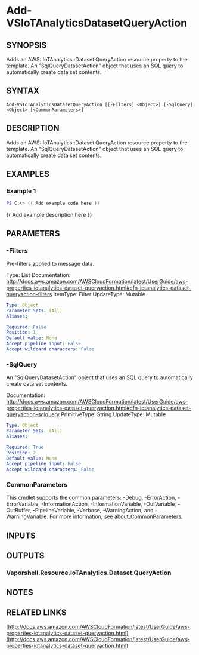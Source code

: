 # Add-VSIoTAnalyticsDatasetQueryAction

## SYNOPSIS
Adds an AWS::IoTAnalytics::Dataset.QueryAction resource property to the template.
An "SqlQueryDatasetAction" object that uses an SQL query to automatically create data set contents.

## SYNTAX

```
Add-VSIoTAnalyticsDatasetQueryAction [[-Filters] <Object>] [-SqlQuery] <Object> [<CommonParameters>]
```

## DESCRIPTION
Adds an AWS::IoTAnalytics::Dataset.QueryAction resource property to the template.
An "SqlQueryDatasetAction" object that uses an SQL query to automatically create data set contents.

## EXAMPLES

### Example 1
```powershell
PS C:\> {{ Add example code here }}
```

{{ Add example description here }}

## PARAMETERS

### -Filters
Pre-filters applied to message data.

Type: List
Documentation: http://docs.aws.amazon.com/AWSCloudFormation/latest/UserGuide/aws-properties-iotanalytics-dataset-queryaction.html#cfn-iotanalytics-dataset-queryaction-filters
ItemType: Filter
UpdateType: Mutable

```yaml
Type: Object
Parameter Sets: (All)
Aliases:

Required: False
Position: 1
Default value: None
Accept pipeline input: False
Accept wildcard characters: False
```

### -SqlQuery
An "SqlQueryDatasetAction" object that uses an SQL query to automatically create data set contents.

Documentation: http://docs.aws.amazon.com/AWSCloudFormation/latest/UserGuide/aws-properties-iotanalytics-dataset-queryaction.html#cfn-iotanalytics-dataset-queryaction-sqlquery
PrimitiveType: String
UpdateType: Mutable

```yaml
Type: Object
Parameter Sets: (All)
Aliases:

Required: True
Position: 2
Default value: None
Accept pipeline input: False
Accept wildcard characters: False
```

### CommonParameters
This cmdlet supports the common parameters: -Debug, -ErrorAction, -ErrorVariable, -InformationAction, -InformationVariable, -OutVariable, -OutBuffer, -PipelineVariable, -Verbose, -WarningAction, and -WarningVariable. For more information, see [about_CommonParameters](http://go.microsoft.com/fwlink/?LinkID=113216).

## INPUTS

## OUTPUTS

### Vaporshell.Resource.IoTAnalytics.Dataset.QueryAction
## NOTES

## RELATED LINKS

[http://docs.aws.amazon.com/AWSCloudFormation/latest/UserGuide/aws-properties-iotanalytics-dataset-queryaction.html](http://docs.aws.amazon.com/AWSCloudFormation/latest/UserGuide/aws-properties-iotanalytics-dataset-queryaction.html)

